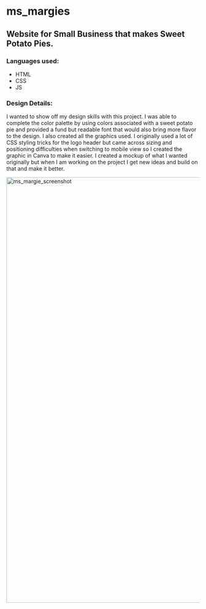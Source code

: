# ms_margies
## Website for Small Business that makes Sweet Potato Pies.

### Languages used:
* HTML
* CSS
* JS

### Design Details: 
I wanted to show off my design skills with this project. I was able to complete the color palette by using colors associated with a sweet potato pie and
provided a fund but readable font that would also bring more flavor to the design. I also created all the graphics used. I originally used a lot of CSS styling tricks 
for the logo header but came across sizing and positioning difficulties when switching to mobile view so I created the graphic in Canva to make it easier. 
I created a mockup of what I wanted originally but when I am working on the project I get new ideas and build on that and make it better.


<img width="1110" alt="ms_margie_screenshot" src="https://github.com/Sweetcake610/ms_margies/assets/39959297/6af3ac7d-b2d8-4f8f-bc32-a8504522209e">
